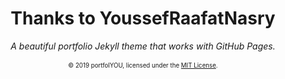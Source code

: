 <div align="center">
    <h1>Thanks to YoussefRaafatNasry</h1>
    <i>A beautiful portfolio Jekyll theme that works with GitHub Pages.</i>
    <br><br>
    <sub><sup>© 2019 portfolYOU, licensed under the <a href="./LICENSE">MIT License</a>.</sup></sub>
</div>
